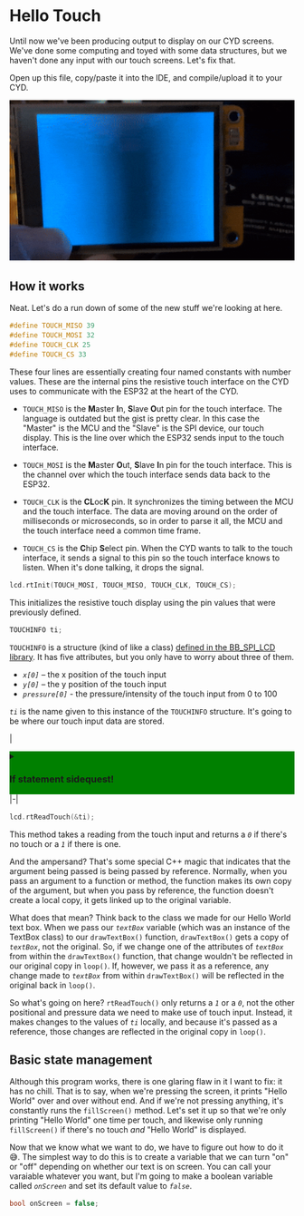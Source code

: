 # Hello Touch

Until now we've been producing output to display on our CYD screens. We've done some computing and toyed with some data structures, but we haven't done any input with our touch screens. Let's fix that.

Open up this file, copy/paste it into the IDE, and compile/upload it to your CYD.

<img src="../assets/img/07/cyd-hello-touch.gif" alt="CYD Hello Touch program">

## How it works

Neat. Let's do a run down of some of the new stuff we're looking at here.

```c++
#define TOUCH_MISO 39
#define TOUCH_MOSI 32
#define TOUCH_CLK 25
#define TOUCH_CS 33
```

These four lines are essentially creating four named constants with number values. These are the internal pins the resistive touch interface on the CYD uses to communicate with the ESP32 at the heart of the CYD.

* `TOUCH_MISO` is the **M**aster **I**n, **S**lave **O**ut pin for the touch interface. The language is outdated but the gist is pretty clear. In this case the "Master" is the MCU and the "Slave" is the SPI device, our touch display. This is the line over which the ESP32 sends input to the touch interface.

* `TOUCH_MOSI` is the **M**aster **O**ut, **S**lave **I**n pin for the touch interface. This is the channel over which the touch interface sends data back to the ESP32.

* `TOUCH_CLK` is the **CL**oc**K** pin. It synchronizes the timing between the MCU and the touch interface. The data are moving around on the order of milliseconds or microseconds, so in order to parse it all, the MCU and the touch interface need a common time frame.

* `TOUCH_CS` is the **C**hip **S**elect pin. When the CYD wants to talk to the touch interface, it sends a signal to this pin so the touch interface knows to listen. When it's done talking, it drops the signal.

```c++
lcd.rtInit(TOUCH_MOSI, TOUCH_MISO, TOUCH_CLK, TOUCH_CS);
```

This initializes the resistive touch display using the pin values that were previously defined. 

```c++
TOUCHINFO ti;
```

`TOUCHINFO` is a structure (kind of like a class) [defined in the BB_SPI_LCD library](https://github.com/bitbank2/bb_spi_lcd/blob/b243e7421397ba31c6355bad0fd90131ab29508a/src/bb_spi_lcd.h#L89). It has five attributes, but you only have to worry about three of them.

* <var>`x[0]`</var> – the x position of the touch input
* <var>`y[0]`</var> – the y position of the touch input
* <var>`pressure[0]`</var> - the pressure/intensity of the touch input from 0 to 100

<var>`ti`</var> is the name given to this instance of the `TOUCHINFO` structure. It's going to be where our touch input data are stored.

| <details style="background-color:green"> |
  <summary><h3>If statement sidequest!</h3></summary>

  ---
  <strong>If</strong> you already know how if statements work, <strong>then</strong> you can skip this bit, but if you haven't seen them before, you may want to take a look.

  If statements are what's known as conditionals in computer science lingo. The easiest form this takes looks like this
  
  * <i>If</i> a certain condition is met
    * do a thing
  
  or, in C++ syntax

  ```c++
  if (condition) {
    do_something();
  }
  ```

  The above `do_something()` function only runs if our condition is true. Things can get more sophisticated with the inclusion of `else`

  * <i>If</i> a certain condition is met
    * do a thing
  * or <i>else</i>
    * do something else

  ```c++
  if (condition) {
    do_something();
  } else {
    do_something_else();
  }
  ```

  In the first if statement, `do_something()` might or might not run. If the <var>`condition`</var> is false, the program will pass over it like a tiny speed bump. In the second one, either `do_something()` or `do_something_else()` is going to run no matter what, but never both. But, we can complicate things still further by adding the `else if`

  * <i>If</i> a certain condition is met
    * do a thing
  * or <i>else, if</i> another condition is met
    * do something else
  
  ```c++
  if (condition) {
    do_something();
  } else if (condition2) {
    do_something_else();
  }
  ```

  In this case, either one or the other of the two conditions might run, depending on the conditions, but never both. You can put an else at the end of the chain if you need to make sure your program does something, but you might not always need to do something. And you can chain together as many `else if`s as you want after your `if`, but you can only have one `else` and it needs to be at the end.

  ```c++
  if (condition) {
    do_something();
  } else if (condition2) {
    do_something_else();
  } else {
    do_another_thing();
  }
  ```

---
</details>
|-|

```c++
lcd.rtReadTouch(&ti);
```

This method takes a reading from the touch input and returns a <var>`0`</var> if there's no touch or a <var>`1`</var> if there is one.

And the ampersand? That's some special C++ magic that indicates that the argument being passed is being passed by reference. Normally, when you pass an argument to a function or method, the function makes its own copy of the argument, but when you pass by reference, the function doesn't create a local copy, it gets linked up to the original variable. 

What does that mean? Think back to the class we made for our Hello World text box. When we pass our <var>`textBox`</var> variable (which was an instance of the TextBox class) to our `drawTextBox()` function, `drawTextBox()` gets a copy of <var>`textBox`</var>, not the original. So, if we change one of the attributes of <var>`textBox`</var> from within the `drawTextBox()` function, that change wouldn't be reflected in our original copy in `loop()`. If, however, we pass it as a reference, any change made to <var>`textBox`</var> from within `drawTextBox()` will be reflected in the original back in `loop()`.

So what's going on here? `rtReadTouch()` only returns a <var>`1`</var> or a <var>`0`</var>, not the other positional and pressure data we need to make use of touch input. Instead, it makes changes to the values of <var>`ti`</var> locally, and because it's passed as a reference, those changes are reflected in the original copy in `loop()`.

## Basic state management

Although this program works, there is one glaring flaw in it I want to fix: it has no chill. That is to say, when we're pressing the screen, it prints "Hello World" over and over without end. And if we're not pressing anything, it's constantly runs the `fillScreen()` method. Let's set it up so that we're only printing "Hello World" one time per touch, and likewise only running `fillScreen()` if there's no touch *and* "Hello World" is displayed.

Now that we know what we want to do, we have to figure out how to do it 😅. The simplest way to do this is to create a variable that we can turn "on" or "off" depending on whether our text is on screen. You can call your varaiable whatever you want, but I'm going to make a boolean variable called <var>`onScreen`</var> and set its default value to <var>`false`</var>.

```c++
bool onScreen = false;
```